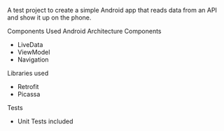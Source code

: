 A test project to create a simple Android app that reads data from an API and show it up on the phone.

Components Used
Android Architecture Components
- LiveData
- ViewModel
- Navigation

Libraries used
- Retrofit
- Picassa

Tests
- Unit Tests included
